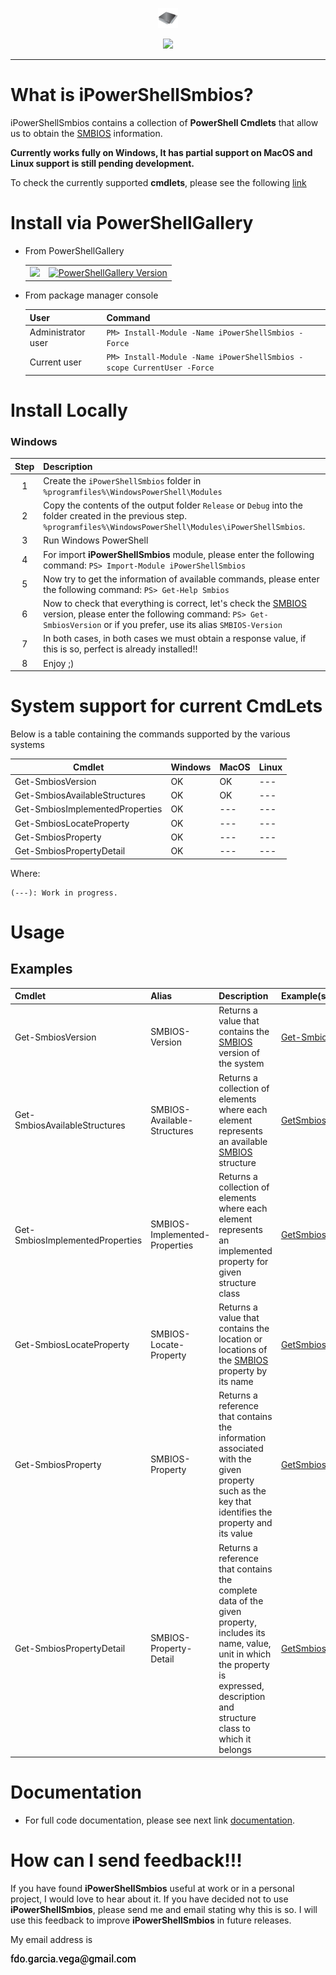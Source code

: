 <p align="center">
  <img src="https://github.com/iAJTin/iPowerShellSmbios/blob/main/powershellgallery/iPowerShellSmbios.png" height="32">
</p>
<p align="center">
  <a href="https://github.com/iAJTin/iPowerShellSmbios">
    <img src="https://img.shields.io/badge/iTin-iPowerShellSmbios-green.svg?style=flat"/>
  </a>
</p>

***

# What is iPowerShellSmbios?

iPowerShellSmbios contains a collection of **PowerShell Cmdlets** that allow us to obtain the [SMBIOS] information.

**Currently works fully on Windows, It has partial support on MacOS and Linux support is still pending development.**

To check the currently supported **cmdlets**, please see the following [link](#System-support-for-current-CmdLets)

# Install via PowerShellGallery

- From PowerShellGallery

    <table>
      <tr>
        <td>
          <a href="https://github.com/iAJTin/iPowerShellSmbios">
            <img src="https://img.shields.io/badge/-iPowerShellSmbios-green.svg?style=flat"/>
          </a>
        </td>
        <td>
          <a href="https://www.powershellgallery.com/packages/iPowerShellSmbios/">
            <img alt="PowerShellGallery Version" 
                 src="https://img.shields.io/powershellgallery/v/iPowerShellSmbios.svg?style=flat-square&label=iPowerShellSmbios" /> 
          </a>
        </td>  
      </tr>
    </table>

- From package manager console

    | User | Command |
    |:-----|:--------|
    | Administrator user |```PM> Install-Module -Name iPowerShellSmbios -Force``` |
    | Current user |```PM> Install-Module -Name iPowerShellSmbios -scope CurrentUser -Force``` |

# Install Locally

### Windows

|Step|Description|
|:------:|:------|
|1|Create the ```iPowerShellSmbios``` folder in ```%programfiles%\WindowsPowerShell\Modules```|
|2|Copy the contents of the output folder ```Release``` or ```Debug``` into the folder created in the previous step. ```%programfiles%\WindowsPowerShell\Modules\iPowerShellSmbios```.|
|3|Run Windows PowerShell|
|4|For import **iPowerShellSmbios** module, please enter the following command: ```PS> Import-Module iPowerShellSmbios```|
|5|Now try to get the information of available commands, please enter the following command: ```PS> Get-Help Smbios```|
|6|Now to check that everything is correct, let's check the [SMBIOS] version, please enter the following command: ```PS> Get-SmbiosVersion``` or if you prefer, use its alias ```SMBIOS-Version```|
|7|In both cases, in both cases we must obtain a response value, if this is so, perfect is already installed!!|
|8|Enjoy ;)| 

# System support for current CmdLets

Below is a table containing the commands supported by the various systems

| Cmdlet | Windows | MacOS | Linux |
|--------|---------|-------|-------|
| Get-SmbiosVersion | OK | OK | --- |
| Get-SmbiosAvailableStructures | OK | OK | --- |
| Get-SmbiosImplementedProperties | OK | --- | --- |
| Get-SmbiosLocateProperty | OK | --- | --- |
| Get-SmbiosProperty | OK | --- | --- |
| Get-SmbiosPropertyDetail| OK | --- | --- |

Where:

    (---): Work in progress.

# Usage

## Examples

| Cmdlet | Alias | Description | Example(s) |
|:------|:------|:----------|:----------|
| Get-SmbiosVersion | SMBIOS-Version | Returns a value that contains the [SMBIOS] version of the system | [Get-SmbiosVersion](./documentation/PowerShellSmbios.CmdLets/GetSmbiosVersionCmdlet.md) |
| Get-SmbiosAvailableStructures | SMBIOS-Available-Structures | Returns a collection of elements where each element represents an available [SMBIOS] structure | [GetSmbiosAvailableStructures](./documentation/PowerShellSmbios.CmdLets/GetSmbiosAvailableStructuresCmdlet.md) |
| Get-SmbiosImplementedProperties | SMBIOS-Implemented-Properties | Returns a collection of elements where each element represents an implemented property for given structure class | [GetSmbiosImplementedProperties](./documentation/PowerShellSmbios.CmdLets/GetSmbiosImplementedPropertiesCmdlet.md)|
| Get-SmbiosLocateProperty | SMBIOS-Locate-Property | Returns a value that contains the location or locations of the [SMBIOS] property by its name | [GetSmbiosLocateProperty](./documentation/PowerShellSmbios.CmdLets/GetSmbiosLocatePropertyCmdlet.md)|
| Get-SmbiosProperty | SMBIOS-Property | Returns a reference that contains the information associated with the given property such as the key that identifies the property and its value | [GetSmbiosProperty](./documentation/PowerShellSmbios.CmdLets/GetSmbiosPropertyCmdlet.md) |
| Get-SmbiosPropertyDetail| SMBIOS-Property-Detail | Returns a reference that contains the complete data of the given property, includes its name, value, unit in which the property is expressed, description and structure class to which it belongs | [GetSmbiosPropertyDetail](./documentation/PowerShellSmbios.CmdLets/GetSmbiosPropertyDetailCmdlet.md) |

# Documentation

 - For full code documentation, please see next link [documentation].

# How can I send feedback!!!

If you have found **iPowerShellSmbios** useful at work or in a personal project, I would love to hear about it. If you have decided not to use **iPowerShellSmbios**, please send me and email stating why this is so. I will use this feedback to improve **iPowerShellSmbios** in future releases.

My email address is 

![email.png][email] 


[email]: ./assets/email.png "email"

[SMBIOS]: https://github.com/iAJTin/iSMBIOS
[documentation]: ./documentation/iPowerShellSmbios.md
